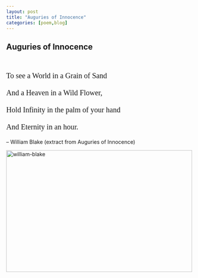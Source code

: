 ```yaml
---
layout: post
title: "Auguries of Innocence"
categories: [poem,blog]
---
```

<style>
p.serif {
    font-family: "Times New Roman", Times, serif;
}

p.sansserif {
    font-family: Arial, Helvetica, sans-serif;
}
</style>
<h2>Auguries of Innocence</h2> <br />
<p class="serif" style="font-size:20px">To see a World in a Grain of Sand<br /><br />
And a Heaven in a Wild Flower,<br /><br />
Hold Infinity in the palm of your hand<br /><br />
And Eternity in an hour.</p>
<p>&#8211; William Blake (extract from Auguries of Innocence)</p>
<p><img class="aligncenter" src="https://www.shortpoems.org/wp-content/uploads/2015/09/world-grain-iris-yellow-5004.jpg" alt="william-blake" width="500" height="328" /></p>

